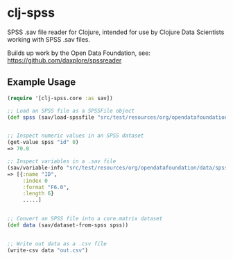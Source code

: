 # clj-spss

SPSS .sav file reader for Clojure, intended for use by Clojure Data Scientists working with SPSS .sav files.

Builds up work by the Open Data Foundation, see: https://github.com/daxplore/spssreader

## Example Usage

```clojure
(require '[clj-spss.core :as sav])

;; Load an SPSS file as a SPSSFile object
(def spss (sav/load-spssfile "src/test/resources/org/opendatafoundation/data/spss/DatabaseTest.sav"))


;; Inspect numeric values in an SPSS dataset
(get-value spss "id" 0)
=> 70.0

;; Inspect variables in a .sav file
(sav/variable-info "src/test/resources/org/opendatafoundation/data/spss/VeryLongStrings.sav")
=> [{:name "ID",
     :index 0
     :format "F6.0",
     :length 6}
     .....]


;; Convert an SPSS file into a core.matrix dataset
(def data (sav/dataset-from-spss spss))


;; Write out data as a .csv file
(write-csv data "out.csv")

```
